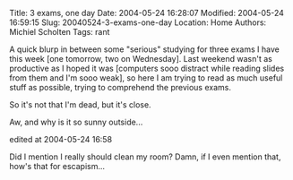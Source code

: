 Title: 3 exams, one day
Date: 2004-05-24 16:28:07
Modified: 2004-05-24 16:59:15
Slug: 20040524-3-exams-one-day
Location: Home
Authors: Michiel Scholten
Tags: rant

<p>A quick blurp in between some "serious" studying for three exams I have this week [one tomorrow, two on Wednesday]. Last weekend wasn't as productive as I hoped it was [computers sooo distract while reading slides from them and I'm sooo weak], so here I am trying to read as much useful stuff as possible, trying to comprehend the previous exams.</p>
<p>So it's not that I'm dead, but it's close.</p>
<p>Aw, and why is it so sunny outside...</p>

<div class="edit">edited at 2004-05-24 16:58</div>
<p>Did I mention I really should clean my room? Damn, if I even mention that, how's that for escapism...</p>